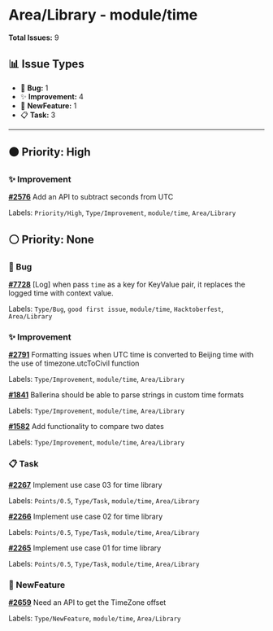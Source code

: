 # Area/Library - module/time

**Total Issues:** 9

## 📊 Issue Types

- 🐛 **Bug:** 1
- ✨ **Improvement:** 4
- 🚀 **NewFeature:** 1
- 📋 **Task:** 3

---

## 🟠 Priority: High

### ✨ Improvement

**[#2576](https://github.com/ballerina-platform/ballerina-library/issues/2576)** Add an API to subtract seconds from UTC

Labels: `Priority/High`, `Type/Improvement`, `module/time`, `Area/Library`

## ⚪ Priority: None

### 🐛 Bug

**[#7728](https://github.com/ballerina-platform/ballerina-library/issues/7728)** [Log] when pass `time` as a key for KeyValue pair, it replaces the logged time with context value.

Labels: `Type/Bug`, `good first issue`, `module/time`, `Hacktoberfest`, `Area/Library`

### ✨ Improvement

**[#2791](https://github.com/ballerina-platform/ballerina-library/issues/2791)** Formatting issues when UTC time is converted to Beijing time with the use of timezone.utcToCivil function

Labels: `Type/Improvement`, `module/time`, `Area/Library`

**[#1841](https://github.com/ballerina-platform/ballerina-library/issues/1841)** Ballerina should be able to parse strings in custom time formats

Labels: `Type/Improvement`, `module/time`, `Area/Library`

**[#1582](https://github.com/ballerina-platform/ballerina-library/issues/1582)** Add functionality to compare two dates 

Labels: `Type/Improvement`, `module/time`, `Area/Library`

### 📋 Task

**[#2267](https://github.com/ballerina-platform/ballerina-library/issues/2267)** Implement use case 03 for time library

Labels: `Points/0.5`, `Type/Task`, `module/time`, `Area/Library`

**[#2266](https://github.com/ballerina-platform/ballerina-library/issues/2266)** Implement use case 02 for time library

Labels: `Points/0.5`, `Type/Task`, `module/time`, `Area/Library`

**[#2265](https://github.com/ballerina-platform/ballerina-library/issues/2265)** Implement use case 01 for time library

Labels: `Points/0.5`, `Type/Task`, `module/time`, `Area/Library`

### 🚀 NewFeature

**[#2659](https://github.com/ballerina-platform/ballerina-library/issues/2659)** Need an API to get the TimeZone offset

Labels: `Type/NewFeature`, `module/time`, `Area/Library`

